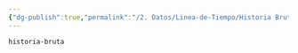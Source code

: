 ```yaml
---
{"dg-publish":true,"permalink":"/2. Datos/Linea-de-Tiempo/Historia Bruta/1. Historia Bruta/","dgPassFrontmatter":true}
---
```


```aat-vertical
historia-bruta
```

